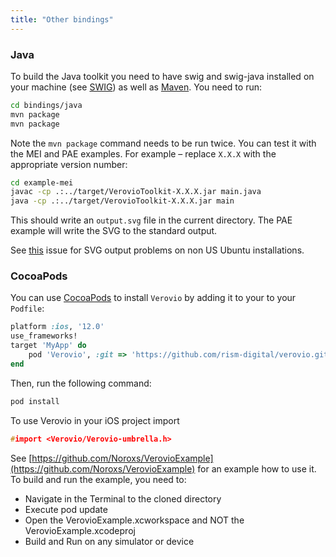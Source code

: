 ```yaml
---
title: "Other bindings"
---
```


### Java

To build the Java toolkit you need to have swig and swig-java installed on your machine (see <a href="http://swig.org" target="_blank">SWIG</a>) as well as [Maven](https://maven.apache.org/). You need to run:
```bash
cd bindings/java
mvn package
mvn package
```

Note the `mvn package` command needs to be run twice. You can test it with the MEI and PAE examples. For example – replace `X.X.X` with the appropriate version number:
```bash
cd example-mei
javac -cp .:../target/VerovioToolkit-X.X.X.jar main.java 
java -cp .:../target/VerovioToolkit-X.X.X.jar main
```

This should write an `output.svg` file in the current directory. The PAE example will write the SVG to the standard output.

See [this](https://github.com/rism-ch/verovio/issues/996) issue for SVG output problems on non US Ubuntu installations.

### CocoaPods

You can use [CocoaPods](http://cocoapods.org/) to install `Verovio` by adding it to your to your `Podfile`:

```ruby
platform :ios, '12.0'
use_frameworks!
target 'MyApp' do
	pod 'Verovio', :git => 'https://github.com/rism-digital/verovio.git', :branch => 'develop'
end
```

Then, run the following command:

```bash
pod install
```

To use Verovio in your iOS project import
```cpp
#import <Verovio/Verovio-umbrella.h>
```

See [https://github.com/Noroxs/VerovioExample](https://github.com/Noroxs/VerovioExample) for an example how to use it. To build and run the example, you need to:

* Navigate in the Terminal to the cloned directory
* Execute pod update
* Open the VerovioExample.xcworkspace and NOT the VerovioExample.xcodeproj
* Build and Run on any simulator or device
